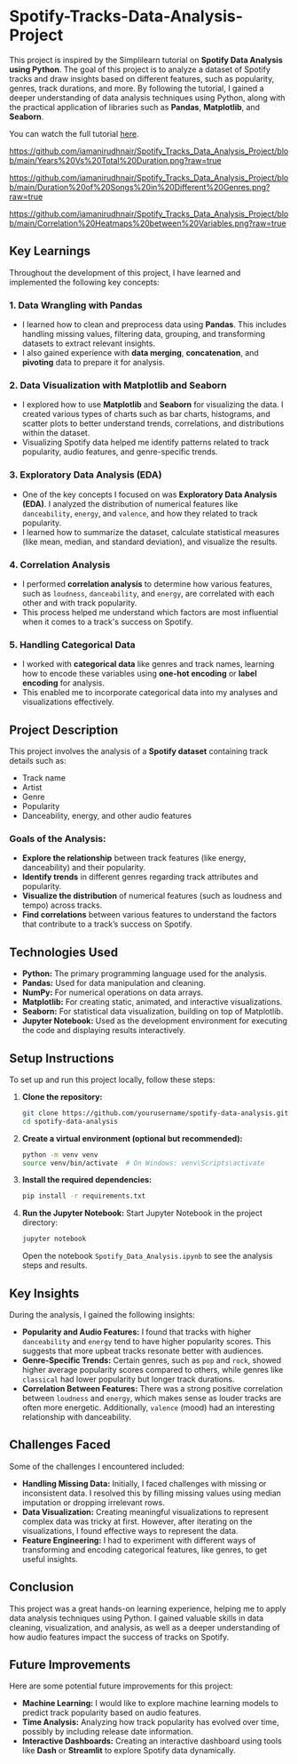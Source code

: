 # Spotify-Tracks-Data-Analysis-Project

This project is inspired by the Simplilearn tutorial on **Spotify Data Analysis using Python**. The goal of this project is to analyze a dataset of Spotify tracks and draw insights based on different features, such as popularity, genres, track durations, and more. By following the tutorial, I gained a deeper understanding of data analysis techniques using Python, along with the practical application of libraries such as **Pandas**, **Matplotlib**, and **Seaborn**.

You can watch the full tutorial [here](https://www.youtube.com/watch?v=8d7ywKCm6HI&ab_channel=Simplilearn).

https://github.com/iamanirudhnair/Spotify_Tracks_Data_Analysis_Project/blob/main/Years%20Vs%20Total%20Duration.png?raw=true

https://github.com/iamanirudhnair/Spotify_Tracks_Data_Analysis_Project/blob/main/Duration%20of%20Songs%20in%20Different%20Genres.png?raw=true

https://github.com/iamanirudhnair/Spotify_Tracks_Data_Analysis_Project/blob/main/Correlation%20Heatmaps%20between%20Variables.png?raw=true

## Key Learnings

Throughout the development of this project, I have learned and implemented the following key concepts:

### 1. **Data Wrangling with Pandas**
   - I learned how to clean and preprocess data using **Pandas**. This includes handling missing values, filtering data, grouping, and transforming datasets to extract relevant insights.
   - I also gained experience with **data merging**, **concatenation**, and **pivoting** data to prepare it for analysis.

### 2. **Data Visualization with Matplotlib and Seaborn**
   - I explored how to use **Matplotlib** and **Seaborn** for visualizing the data. I created various types of charts such as bar charts, histograms, and scatter plots to better understand trends, correlations, and distributions within the dataset.
   - Visualizing Spotify data helped me identify patterns related to track popularity, audio features, and genre-specific trends.

### 3. **Exploratory Data Analysis (EDA)**
   - One of the key concepts I focused on was **Exploratory Data Analysis (EDA)**. I analyzed the distribution of numerical features like `danceability`, `energy`, and `valence`, and how they related to track popularity.
   - I learned how to summarize the dataset, calculate statistical measures (like mean, median, and standard deviation), and visualize the results.

### 4. **Correlation Analysis**
   - I performed **correlation analysis** to determine how various features, such as `loudness`, `danceability`, and `energy`, are correlated with each other and with track popularity.
   - This process helped me understand which factors are most influential when it comes to a track's success on Spotify.

### 5. **Handling Categorical Data**
   - I worked with **categorical data** like genres and track names, learning how to encode these variables using **one-hot encoding** or **label encoding** for analysis.
   - This enabled me to incorporate categorical data into my analyses and visualizations effectively.

## Project Description

This project involves the analysis of a **Spotify dataset** containing track details such as:
- Track name
- Artist
- Genre
- Popularity
- Danceability, energy, and other audio features

### Goals of the Analysis:
- **Explore the relationship** between track features (like energy, danceability) and their popularity.
- **Identify trends** in different genres regarding track attributes and popularity.
- **Visualize the distribution** of numerical features (such as loudness and tempo) across tracks.
- **Find correlations** between various features to understand the factors that contribute to a track’s success on Spotify.

## Technologies Used

- **Python:** The primary programming language used for the analysis.
- **Pandas:** Used for data manipulation and cleaning.
- **NumPy:** For numerical operations on data arrays.
- **Matplotlib:** For creating static, animated, and interactive visualizations.
- **Seaborn:** For statistical data visualization, building on top of Matplotlib.
- **Jupyter Notebook:** Used as the development environment for executing the code and displaying results interactively.

## Setup Instructions

To set up and run this project locally, follow these steps:

1. **Clone the repository:**
   ```bash
   git clone https://github.com/yourusername/spotify-data-analysis.git
   cd spotify-data-analysis
   ```

2. **Create a virtual environment (optional but recommended):**
   ```bash
   python -m venv venv
   source venv/bin/activate  # On Windows: venv\Scripts\activate
   ```

3. **Install the required dependencies:**
   ```bash
   pip install -r requirements.txt
   ```

4. **Run the Jupyter Notebook:**
   Start Jupyter Notebook in the project directory:
   ```bash
   jupyter notebook
   ```
   Open the notebook `Spotify_Data_Analysis.ipynb` to see the analysis steps and results.

## Key Insights

During the analysis, I gained the following insights:

- **Popularity and Audio Features:** I found that tracks with higher `danceability` and `energy` tend to have higher popularity scores. This suggests that more upbeat tracks resonate better with audiences.
- **Genre-Specific Trends:** Certain genres, such as `pop` and `rock`, showed higher average popularity scores compared to others, while genres like `classical` had lower popularity but longer track durations.
- **Correlation Between Features:** There was a strong positive correlation between `loudness` and `energy`, which makes sense as louder tracks are often more energetic. Additionally, `valence` (mood) had an interesting relationship with danceability.

## Challenges Faced

Some of the challenges I encountered included:
- **Handling Missing Data:** Initially, I faced challenges with missing or inconsistent data. I resolved this by filling missing values using median imputation or dropping irrelevant rows.
- **Data Visualization:** Creating meaningful visualizations to represent complex data was tricky at first. However, after iterating on the visualizations, I found effective ways to represent the data.
- **Feature Engineering:** I had to experiment with different ways of transforming and encoding categorical features, like genres, to get useful insights.

## Conclusion

This project was a great hands-on learning experience, helping me to apply data analysis techniques using Python. I gained valuable skills in data cleaning, visualization, and analysis, as well as a deeper understanding of how audio features impact the success of tracks on Spotify. 

## Future Improvements

Here are some potential future improvements for this project:
- **Machine Learning:** I would like to explore machine learning models to predict track popularity based on audio features.
- **Time Analysis:** Analyzing how track popularity has evolved over time, possibly by including release date information.
- **Interactive Dashboards:** Creating an interactive dashboard using tools like **Dash** or **Streamlit** to explore Spotify data dynamically.
